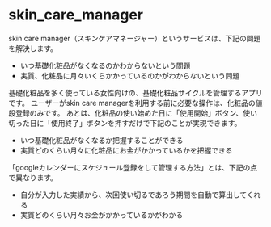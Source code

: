 # skin_care_manager

skin care manager（スキンケアマネージャー）というサービスは、下記の問題を解決します。
- いつ基礎化粧品がなくなるのかわからないという問題
- 実質、化粧品に月々いくらかかっているのかがわからないという問題

基礎化粧品を多く使っている女性向けの、基礎化粧品サイクルを管理するアプリです。
ユーザーがskin care managerを利用する前に必要な操作は、化粧品の値段登録のみです。
あとは、化粧品の使い始めた日に「使用開始」ボタン、使い切った日に「使用終了」ボタンを押すだけで下記のことが実現できます。
- いつ基礎化粧品がなくなるか把握することができる
- 実質どのくらい月々に化粧品にお金がかかっているかを把握できる

「googleカレンダーにスケジュール登録をして管理する方法」とは、下記の点で異なります。
- 自分が入力した実績から、次回使い切るであろう期間を自動で算出してくれる
- 実質どのくらい月々お金がかかっているかがわかる
